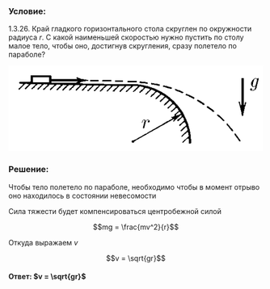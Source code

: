 ###  Условие: 

$1.3.26.$ Край гладкого горизонтального стола скруглен по окружности радиуса $r$. С какой наименьшей скоростью нужно пустить по столу малое тело, чтобы оно, достигнув скругления, сразу полетело по параболе? 

![ К задаче 1.3.26 |552x185, 51%](../../img/1.3.26/statement.png)

### Решение:

Чтобы тело полетело по параболе, необходимо чтобы в момент отрыво оно находилось в состоянии невесомости

Сила тяжести будет компенсироваться центробежной силой

$$mg = \frac{mv^2}{r}$$ 

Откуда выражаем $v$

$$v = \sqrt{gr}$$ 

####  Ответ: $v = \sqrt{gr}$ 

  

